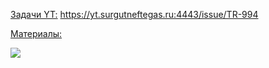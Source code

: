 <u>Задачи YT:</u>
https://yt.surgutneftegas.ru:4443/issue/TR-994

<u>Материалы:</u>

![](Pasted%20image%2020250908121239.png)

